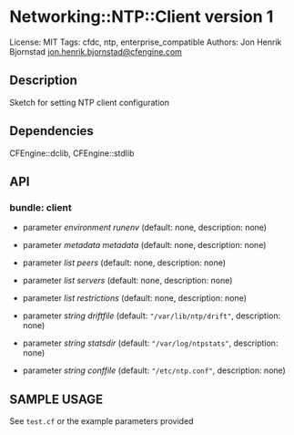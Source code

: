 # Networking::NTP::Client version 1

License: MIT
Tags: cfdc, ntp, enterprise_compatible
Authors: Jon Henrik Bjornstad <jon.henrik.bjornstad@cfengine.com>

## Description
Sketch for setting NTP client configuration

## Dependencies
CFEngine::dclib, CFEngine::stdlib

## API
### bundle: client
* parameter _environment_ *runenv* (default: none, description: none)

* parameter _metadata_ *metadata* (default: none, description: none)

* parameter _list_ *peers* (default: none, description: none)

* parameter _list_ *servers* (default: none, description: none)

* parameter _list_ *restrictions* (default: none, description: none)

* parameter _string_ *driftfile* (default: `"/var/lib/ntp/drift"`, description: none)

* parameter _string_ *statsdir* (default: `"/var/log/ntpstats"`, description: none)

* parameter _string_ *conffile* (default: `"/etc/ntp.conf"`, description: none)


## SAMPLE USAGE
See `test.cf` or the example parameters provided

